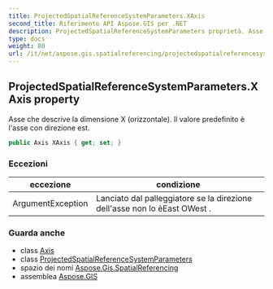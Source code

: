 ```yaml
---
title: ProjectedSpatialReferenceSystemParameters.XAxis
second_title: Riferimento API Aspose.GIS per .NET
description: ProjectedSpatialReferenceSystemParameters proprietà. Asse che descrive la dimensione X orizzontale. Il valore predefinito è lasse con direzione est.
type: docs
weight: 80
url: /it/net/aspose.gis.spatialreferencing/projectedspatialreferencesystemparameters/xaxis/
---
```

## ProjectedSpatialReferenceSystemParameters.XAxis property

Asse che descrive la dimensione X (orizzontale). Il valore predefinito è l'asse con direzione est.

```csharp
public Axis XAxis { get; set; }
```

### Eccezioni

| eccezione | condizione |
| --- | --- |
| ArgumentException | Lanciato dal palleggiatore se la direzione dell'asse non lo èEast OWest . |

### Guarda anche

* class [Axis](../../axis/)
* class [ProjectedSpatialReferenceSystemParameters](../)
* spazio dei nomi [Aspose.Gis.SpatialReferencing](../../projectedspatialreferencesystemparameters/)
* assemblea [Aspose.GIS](../../../)


